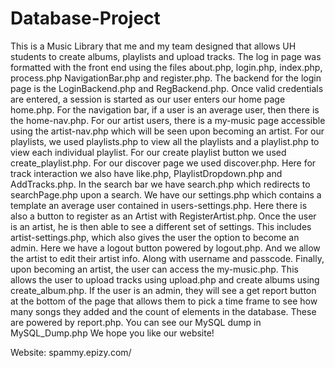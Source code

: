 # Database-Project
This is a Music Library that me and my team designed that allows UH students to create albums, playlists and upload tracks.
The log in page was formatted with the front end using the files about.php, login.php, index.php, process.php NavigationBar.php and register.php. The backend for the login page is the LoginBackend.php and RegBackend.php. Once valid credentials are entered, a session is started as our user enters our home page home.php. For the navigation bar, if a user is an average user, then there is the home-nav.php. For our artist users, there is a my-music page accessible using the artist-nav.php which will be seen upon becoming an artist. For our playlists, we used playlists.php to view all the playlists and a playlist.php to view each individual playlist. For our create playlist button we used create_playlist.php. For our discover page we used discover.php. Here for track interaction we also have like.php, PlaylistDropdown.php and AddTracks.php. In the search bar we have search.php which redirects to searchPage.php upon a search. We have our settings.php which contains a template an average user contained in users-settings.php. Here there is also a button to register as an Artist with RegisterArtist.php. Once the user is an artist, he is then able to see a different set of settings. This includes artist-settings.php, which also gives the user the option to become an admin. Here we have a logout button powered by logout.php. And we allow the artist to edit their artist info. Along with username and passcode. Finally, upon becoming an artist, the user can access the my-music.php. This allows the user to upload tracks using upload.php and create albums using create_album.php. If the user is an admin, they will see a get report button at the bottom of the page that allows them to pick a time frame to see how many songs they added and the count of elements in the database. These are powered by report.php. You can see our MySQL dump in MySQL_Dump.php We hope you like our website!

Website: spammy.epizy.com/
